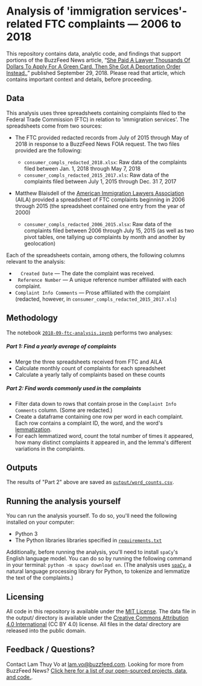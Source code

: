 # Analysis of 'immigration services'-related FTC complaints — 2006 to 2018 

This repository contains data, analytic code, and findings that support portions of the BuzzFeed News article, “[She Paid A Lawyer Thousands Of Dollars To Apply For A Green Card. Then She Got A Deportation Order Instead.](https://www.buzzfeednews.com/article/lamvo/undocumented-immigrants-10-year-green-card),” published September 29, 2018. Please read that article, which contains important context and details, before proceeding.

## Data

This analysis uses three spreadsheets containing complaints filed to the Federal Trade Commission (FTC) in relation to 'immigration services'. The spreadsheets come from two sources:

- The FTC provided redacted records from July of 2015 through May of 2018 in response to a BuzzFeed News FOIA request. The two files provided are the following:
  - `consumer_compls_redacted_2018.xlsx`: Raw data of the complaints filed between Jan. 1, 2018 through May 7, 2018
  - `consumer_compls_redacted_2015_2017.xls`: Raw data of the complaints filed between July 1, 2015 through Dec. 31 7, 2017

- Matthew Blaisdell of the [American Immigration Lawyers Association](https://www.aila.org/) (AILA)  provided a spreadsheet of FTC complaints beginning in 2006 through 2015 (the spreadsheet contained one entry from the year of 2000)
  - `consumer_compls_redacted_2006_2015.xlsx`: Raw data of the complaints filed between 2006 through July 15, 2015 (as well as two pivot tables, one tallying up complaints by month and another by geolocation)

Each of the spreadsheets contain, among others, the following columns relevant to the analysis:

- `  Created Date` — The date the complaint was received.
- ` Reference Number` — A unique reference number affiliated with each complaint.
- `Complaint Info Comments` — Prose affiliated with the complaint (redacted, however, in `consumer_compls_redacted_2015_2017.xls`)

## Methodology

The notebook [`2018-09-ftc-analysis.ipynb`](notebooks/2018-09-ftc-analysis.ipynb) performs two analyses:

##### Part 1: Find a yearly average of complaints

- Merge the three spreadsheets received from FTC and AILA
- Calculate monthly count of complaints for each spreadsheet
- Calculate a yearly tally of complaints based on these counts

##### Part 2: Find words commonly used in the complaints

- Filter data down to rows that contain prose in the `Complaint Info Comments` column. (Some are redacted.)
- Create a dataframe containing one row per word in each complaint. Each row contains a complaint ID, the word, and the word's [lemmatization](https://en.wikipedia.org/wiki/Lemmatisation).
- For each lemmatized word, count the total number of times it appeared, how many distinct complaints it appeared in, and the lemma's different variations in the complaints.


## Outputs

The results of "Part 2" above are saved as [`output/word_counts.csv`](output/word_counts.csv).

## Running the analysis yourself

You can run the analysis yourself. To do so, you'll need the following installed on your computer:

- Python 3
- The Python libraries libraries specified in [`requirements.txt`](requirements.txt)

Additionally, before running the analysis, you'll need to install `spaCy`'s English language model. You can do so by running the following command in your terminal: `python -m spacy download en`. (The analysis uses [`spaCy`](https://spacy.io/), a natural language processing library for Python, to tokenize and lemmatize the text of the complaints.)

## Licensing

All code in this repository is available under the [MIT License](https://opensource.org/licenses/MIT). The data file in the output/ directory is available under the [Creative Commons Attribution 4.0 International](https://creativecommons.org/licenses/by/4.0/) (CC BY 4.0) license. All files in the data/ directory are released into the public domain.

## Feedback / Questions?

Contact Lam Thuy Vo at lam.vo@buzzfeed.com. Looking for more from BuzzFeed News? [Click here for a list of our open-sourced projects, data, and code.](https://github.com/BuzzFeedNews/everything).
